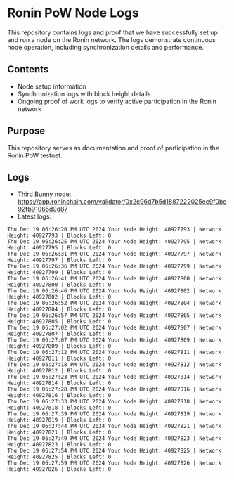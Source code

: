 # Ronin PoW Node Logs

This repository contains logs and proof that we have successfully set up and run a node on the Ronin network. The logs demonstrate continuous node operation, including synchronization details and performance.

## Contents

- Node setup information
- Synchronization logs with block height details
- Ongoing proof of work logs to verify active participation in the Ronin network

## Purpose

This repository serves as documentation and proof of participation in the Ronin PoW testnet.

## Logs

- [Third Bunny](https://thirdbunny.xyz/) node: https://app.roninchain.com/validator/0x2c96d7b5d1887222025ec9f0be92fb91065d9d87
- Latest logs:
```
Thu Dec 19 06:26:20 PM UTC 2024 Your Node Height: 40927793 | Network Height: 40927793 | Blocks Left: 0
Thu Dec 19 06:26:25 PM UTC 2024 Your Node Height: 40927795 | Network Height: 40927795 | Blocks Left: 0
Thu Dec 19 06:26:31 PM UTC 2024 Your Node Height: 40927797 | Network Height: 40927797 | Blocks Left: 0
Thu Dec 19 06:26:36 PM UTC 2024 Your Node Height: 40927799 | Network Height: 40927799 | Blocks Left: 0
Thu Dec 19 06:26:41 PM UTC 2024 Your Node Height: 40927800 | Network Height: 40927800 | Blocks Left: 0
Thu Dec 19 06:26:46 PM UTC 2024 Your Node Height: 40927802 | Network Height: 40927802 | Blocks Left: 0
Thu Dec 19 06:26:52 PM UTC 2024 Your Node Height: 40927804 | Network Height: 40927804 | Blocks Left: 0
Thu Dec 19 06:26:57 PM UTC 2024 Your Node Height: 40927805 | Network Height: 40927805 | Blocks Left: 0
Thu Dec 19 06:27:02 PM UTC 2024 Your Node Height: 40927807 | Network Height: 40927807 | Blocks Left: 0
Thu Dec 19 06:27:07 PM UTC 2024 Your Node Height: 40927809 | Network Height: 40927809 | Blocks Left: 0
Thu Dec 19 06:27:12 PM UTC 2024 Your Node Height: 40927811 | Network Height: 40927811 | Blocks Left: 0
Thu Dec 19 06:27:18 PM UTC 2024 Your Node Height: 40927812 | Network Height: 40927812 | Blocks Left: 0
Thu Dec 19 06:27:23 PM UTC 2024 Your Node Height: 40927814 | Network Height: 40927814 | Blocks Left: 0
Thu Dec 19 06:27:28 PM UTC 2024 Your Node Height: 40927816 | Network Height: 40927816 | Blocks Left: 0
Thu Dec 19 06:27:33 PM UTC 2024 Your Node Height: 40927818 | Network Height: 40927818 | Blocks Left: 0
Thu Dec 19 06:27:39 PM UTC 2024 Your Node Height: 40927819 | Network Height: 40927819 | Blocks Left: 0
Thu Dec 19 06:27:44 PM UTC 2024 Your Node Height: 40927821 | Network Height: 40927821 | Blocks Left: 0
Thu Dec 19 06:27:49 PM UTC 2024 Your Node Height: 40927823 | Network Height: 40927823 | Blocks Left: 0
Thu Dec 19 06:27:54 PM UTC 2024 Your Node Height: 40927825 | Network Height: 40927825 | Blocks Left: 0
Thu Dec 19 06:27:59 PM UTC 2024 Your Node Height: 40927826 | Network Height: 40927826 | Blocks Left: 0
```
